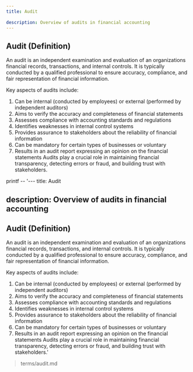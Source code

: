 ```yaml
--- 
title: Audit 
 
description: Overview of audits in financial accounting
--- 
```


## Audit (Definition)

An audit is an independent examination and evaluation of an organizations financial records, transactions, and internal controls. It is typically conducted by a qualified professional to ensure accuracy, compliance, and fair representation of financial information.

Key aspects of audits include:

1. Can be internal (conducted by employees) or external (performed by independent auditors)
2. Aims to verify the accuracy and completeness of financial statements
3. Assesses compliance with accounting standards and regulations
4. Identifies weaknesses in internal control systems
5. Provides assurance to stakeholders about the reliability of financial information
6. Can be mandatory for certain types of businesses or voluntary
7. Results in an audit report expressing an opinion on the financial statements Audits play a crucial role in maintaining financial transparency, detecting errors or fraud, and building trust with stakeholders.


printf -- '--- 
title: Audit 
 
description: Overview of audits in financial accounting 
--- 

## Audit (Definition) 
An audit is an independent examination and evaluation of an organizations financial records, transactions, and internal controls. It is typically conducted by a qualified professional to ensure accuracy, compliance, and fair representation of financial information.

Key aspects of audits include:

1. Can be internal (conducted by employees) or external (performed by independent auditors)
2. Aims to verify the accuracy and completeness of financial statements
3. Assesses compliance with accounting standards and regulations
4. Identifies weaknesses in internal control systems
5. Provides assurance to stakeholders about the reliability of financial information
6. Can be mandatory for certain types of businesses or voluntary
7. Results in an audit report expressing an opinion on the financial statements Audits play a crucial role in maintaining financial transparency, detecting errors or fraud, and building trust with stakeholders.'
> terms/audit.md
